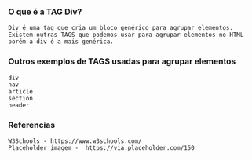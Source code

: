 ### O que é a TAG Div?
    Div é uma tag que cria um bloco genérico para agrupar elementos. Existem outras TAGS que podemos usar para agrupar elementos no HTML porém a div é a mais genérica.

### Outros exemplos de TAGS usadas para agrupar elementos
    div
    nav
    article
    section
    header

### Referencias
    W3Schools - https://www.w3schools.com/
    Placeholder imagem -  https://via.placeholder.com/150